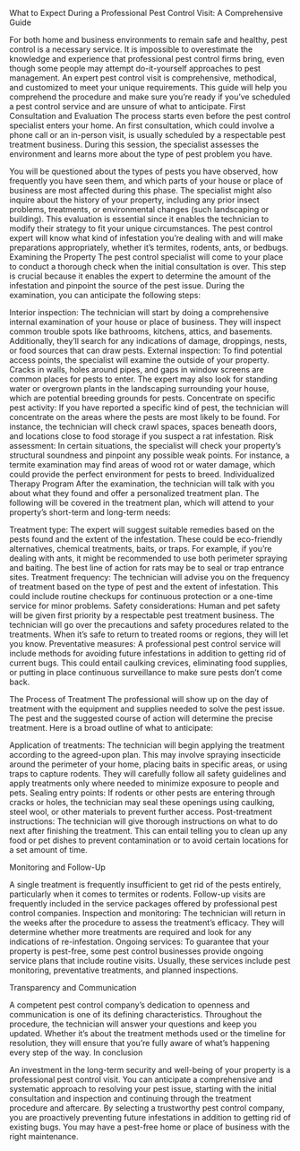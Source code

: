 What to Expect During a Professional Pest Control Visit: A Comprehensive Guide


For both home and business environments to remain safe and healthy, pest control is a necessary service. It is impossible to overestimate the knowledge and experience that professional pest control firms bring, even though some people may attempt do-it-yourself approaches to pest management. An expert pest control visit is comprehensive, methodical, and customized to meet your unique requirements. This guide will help you comprehend the procedure and make sure you’re ready if you’ve scheduled a pest control service and are unsure of what to anticipate.
First Consultation and Evaluation
The process starts even before the pest control specialist enters your home. An first consultation, which could involve a phone call or an in-person visit, is usually scheduled by a respectable pest treatment business. During this session, the specialist assesses the environment and learns more about the type of pest problem you have.

You will be questioned about the types of pests you have observed, how frequently you have seen them, and which parts of your house or place of business are most affected during this phase. The specialist might also inquire about the history of your property, including any prior insect problems, treatments, or environmental changes (such landscaping or building).
This evaluation is essential since it enables the technician to modify their strategy to fit your unique circumstances. The pest control expert will know what kind of infestation you’re dealing with and will make preparations appropriately, whether it’s termites, rodents, ants, or bedbugs.
Examining the Property
The pest control specialist will come to your place to conduct a thorough check when the initial consultation is over. This step is crucial because it enables the expert to determine the amount of the infestation and pinpoint the source of the pest issue.
During the examination, you can anticipate the following steps:

Interior inspection: The technician will start by doing a comprehensive internal examination of your house or place of business. They will inspect common trouble spots like bathrooms, kitchens, attics, and basements. Additionally, they’ll search for any indications of damage, droppings, nests, or food sources that can draw pests.
External inspection: To find potential access points, the specialist will examine the outside of your property. Cracks in walls, holes around pipes, and gaps in window screens are common places for pests to enter. The expert may also look for standing water or overgrown plants in the landscaping surrounding your house, which are potential breeding grounds for pests.
Concentrate on specific pest activity: If you have reported a specific kind of pest, the technician will concentrate on the areas where the pests are most likely to be found. For instance, the technician will check crawl spaces, spaces beneath doors, and locations close to food storage if you suspect a rat infestation.
Risk assessment: In certain situations, the specialist will check your property’s structural soundness and pinpoint any possible weak points. For instance, a termite examination may find areas of wood rot or water damage, which could provide the perfect environment for pests to breed.
Individualized Therapy Program
After the examination, the technician will talk with you about what they found and offer a personalized treatment plan. The following will be covered in the treatment plan, which will attend to your property’s short-term and long-term needs:


Treatment type: The expert will suggest suitable remedies based on the pests found and the extent of the infestation. These could be eco-friendly alternatives, chemical treatments, baits, or traps. For example, if you’re dealing with ants, it might be recommended to use both perimeter spraying and baiting. The best line of action for rats may be to seal or trap entrance sites.
Treatment frequency: The technician will advise you on the frequency of treatment based on the type of pest and the extent of infestation. This could include routine checkups for continuous protection or a one-time service for minor problems.
Safety considerations: Human and pet safety will be given first priority by a respectable pest treatment business. The technician will go over the precautions and safety procedures related to the treatments. When it’s safe to return to treated rooms or regions, they will let you know.
Preventative measures: A professional pest control service will include methods for avoiding future infestations in addition to getting rid of current bugs. This could entail caulking crevices, eliminating food supplies, or putting in place continuous surveillance to make sure pests don’t come back.





The Process of Treatment
The professional will show up on the day of treatment with the equipment and supplies needed to solve the pest issue. The pest and the suggested course of action will determine the precise treatment. Here is a broad outline of what to anticipate:

Application of treatments: The technician will begin applying the treatment according to the agreed-upon plan. This may involve spraying insecticide around the perimeter of your home, placing baits in specific areas, or using traps to capture rodents. They will carefully follow all safety guidelines and apply treatments only where needed to minimize exposure to people and pets.
Sealing entry points: If rodents or other pests are entering through cracks or holes, the technician may seal these openings using caulking, steel wool, or other materials to prevent further access.
Post-treatment instructions: The technician will give thorough instructions on what to do next after finishing the treatment. This can entail telling you to clean up any food or pet dishes to prevent contamination or to avoid certain locations for a set amount of time.







Monitoring and Follow-Up

A single treatment is frequently insufficient to get rid of the pests entirely, particularly when it comes to termites or rodents. Follow-up visits are frequently included in the service packages offered by professional pest control companies.
Inspection and monitoring: The technician will return in the weeks after the procedure to assess the treatment’s efficacy. They will determine whether more treatments are required and look for any indications of re-infestation.
Ongoing services: To guarantee that your property is pest-free, some pest control businesses provide ongoing service plans that include routine visits. Usually, these services include pest monitoring, preventative treatments, and planned inspections.








Transparency and Communication

A competent pest control company’s dedication to openness and communication is one of its defining characteristics. Throughout the procedure, the technician will answer your questions and keep you updated. Whether it’s about the treatment methods used or the timeline for resolution, they will ensure that you’re fully aware of what’s happening every step of the way.
In conclusion

An investment in the long-term security and well-being of your property is a professional pest control visit. You can anticipate a comprehensive and systematic approach to resolving your pest issue, starting with the initial consultation and inspection and continuing through the treatment procedure and aftercare. By selecting a trustworthy pest control company, you are proactively preventing future infestations in addition to getting rid of existing bugs. You may have a pest-free home or place of business with the right maintenance.

